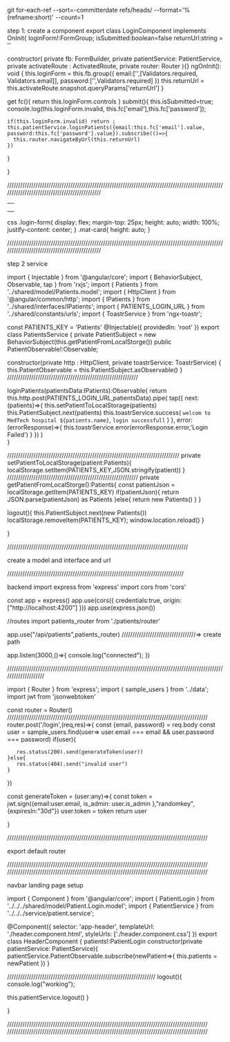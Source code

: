 git for-each-ref --sort=-committerdate refs/heads/ --format='%(refname:short)' --count=1

step 1:
create a component
export class LoginComponent implements OnInit{ 
  loginForm!:FormGroup;
  isSubmitted:boolean=false
  returnUrl:string = ''
  
  constructor(
    private fb: FormBuilder,
    private patientService: PatientService,
    private activateRoute : ActivatedRoute,
    private router: Router
  ){}
   ngOnInit(): void {
     this.loginForm = this.fb.group({
      email:['',[Validators.required, Validators.email]],
      password:['',Validators.required]
     })
     this.returnUrl = this.activateRoute.snapshot.queryParams['returnUrl']
   }

   get fc(){
   return this.loginForm.controls
   }
   submit(){
    this.isSubmitted=true;
    console.log(this.loginForm.invalid, this.fc['email'],this.fc['password']);
    
    if(this.loginForm.invalid) return ;
    this.patientService.loginPatients({email:this.fc['email'].value, password:this.fc['password'].value}).subscribe(()=>{
      this.router.navigateByUrl(this.returnUrl)
    })


   }

}



//////////////////////////////////////////////////////////////////////////////////////////////////////////////////////////////////////////////

<div class="login-form">
   <mat-card>
    <mat-card-header>
        <app-title text="Login"></app-title>
    </mat-card-header>
    <mat-card-content>
      <form action="" [formGroup]="loginForm" (ngSubmit)="submit()">
        <table>
            <tr>
                <td> <text-input
                    label="Email" type="email" [control]="this.fc['email']" [showErrorWhen]="isSubmitted" 
                    > 
                    </text-input>
                </td>
            </tr>
            <tr>
                <td><text-input
                    label="Password" type="text" [control]="this.fc['password']"  [showErrorWhen]="isSubmitted"
                    ></text-input></td>
            </tr>
            <tr>
                <td>
                    <default-button text="Login"></default-button>
                </td> 
            </tr>
           </table>
    </form>
    </mat-card-content>
   </mat-card>
</div>

css
.login-form{
    display: flex;
    margin-top: 25px;
    height: auto;
    width: 100%;
    justify-content: center;
}
.mat-card{
    height: auto;
}

//////////////////////////////////////////////////////////////////////////////////////////////////////////////////////////////////////////////


step 2 service




import { Injectable } from '@angular/core';
import { BehaviorSubject, Observable, tap } from 'rxjs';
import { Patients } from '../shared/model/Patients.model';
import { HttpClient } from '@angular/common/http';
import { IPatients } from '../shared/interfaces/IPatients';
import { PATIENTS_LOGIN_URL } from '../shared/constants/urls';
import { ToastrService } from 'ngx-toastr';

const PATIENTS_KEY = 'Patients'
@Injectable({
  providedIn: 'root'
})
export class PatientsService {
 private PatientSubject = new BehaviorSubject<Patients>(this.getPatientFromLocalStorge())
 public PatientObservable!:Observable<Patients>;

  constructor(private http : HttpClient, private toastrService: ToastrService) {
    this.PatientObservable = this.PatientSubject.asObservable()
   }
//////////////////////////////////////////////////////////// 


   loginPatients(patientsData:IPatients):Observable<Patients>{
      return this.http.post<Patients>(PATIENTS_LOGIN_URL,patientsData).pipe(
        tap({
          next:(patients)=>{
            this.setPatientToLocalStorage(patients)
            this.PatientSubject.next(patients)
            this.toastrService.success(
              `welcom to MedTech hospital ${patients.name}`,
              `login successfull`
            )
          },
          error:(errorResponse)=>{
            this.toastrService.error(errorResponse.error,'Login Failed')
          }
        })
      )      
   }


///////////////////////////////////////////////////////////////////////////////
private setPatientToLocalStorage(patient:Patients){
  localStorage.setItem(PATIENTS_KEY,JSON.stringify(patient))
}
////////////////////////////////////////////////////////////
private getPatientFromLocalStorge():Patients{
  const patientJson =  localStorage.getItem(PATIENTS_KEY)
  if(patientJson){
    return JSON.parse(patientJson) as Patients
  }else{
    return new Patients()
  }
} 
   
logout(){
  this.PatientSubject.next(new Patients())
  localStorage.removeItem(PATIENTS_KEY);
  window.location.reload()
}

}

///////////////////////////////////////////////////////////////////////////////////

create a model and interface and url

/////////////////////////////////////////////////////////////////////////////////


backend
import express from 'express'
import cors from 'cors' 

const app = express()
app.use(cors({
  credentials:true,
  origin:["http://localhost:4200"]
}))
app.use(express.json())

//routes
import patients_router from './patients/router'


app.use("/api/patients",patients_router) //////////////////////////////////=>  create path

app.listen(3000,()=>{
  console.log("connected");
})

////////////////////////////////////////////////////////////////////////////////////////////////////////////////////

import { Router } from 'express';
import { sample_users } from '../data';
import jwt from 'jsonwebtoken'

const router = Router()
////////////////////////////////////////////////////////////////////////////////////////////
router.post('/login',(req,res)=>{
    const {email, password} = req.body
    const user = sample_users.find(user=> user.email === email && user.password === password)
    if(user){

       res.status(200).send(generateToken(user))
    }else{
       res.status(404).send("invalid user")
    }
}) 

const generateToken = (user:any)=>{
   const token = jwt.sign({email:user.email, is_admin: user.is_admin },"randomkey",{expiresIn:"30d"})
   user.token = token
   return user

}

////////////////////////////////////////////////////////////////////////////////////////////


export default router


////////////////////////////////////////////////////////////////////////////////////////////
////////////////////////////////////////////////////////////////////////////////////////////


navbar landing page setup

import { Component } from '@angular/core';
import { PatientLogin } from '../../../shared/model/Patient.Login.model';
import { PatientService } from '../../../service/patient.service';

@Component({
  selector: 'app-header',
  templateUrl: './header.component.html',
  styleUrls: ['./header.component.css']
})
export class HeaderComponent {
  patients!:PatientLogin
 constructor(private patientService: PatientService){
 patientService.PatientObservable.subscribe(newPatient=>{
    this.patients = newPatient
  })
 }

////////////////////////////////////////////////////////////////////
logout(){
  console.log("working");
  
  this.patientService.logout()
}

}




////////////////////////////////////////////////////////////////////////////////////////////
////////////////////////////////////////////////////////////////////////////////////////////